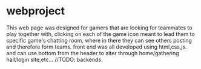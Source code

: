 # webproject
This web page was designed for gamers that are looking for teammates to play together with,
clicking on each of the game icon meant to lead them to specific game's chatting room,
where in there they can see others posting and therefore form teams.
front end was all developed using html,css,js.
and can use bottom from the header to alter through home/gathering hall/login site,etc...
//TODO: backends.
